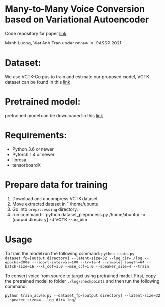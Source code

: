 # Many-to-Many Voice Conversion based on Variational Autoencoder

Code repository for paper [link](link)

Manh Luong, Viet Anh Tran under review in ICASSP 2021

# Dataset:

We use VCTK-Corpus to train and estimate our proposed model, VCTK dataset can be found in this [link](https://datashare.is.ed.ac.uk/handle/10283/3443)

# Pretrained model:

pretrained model can be downloaded in this [link](https://drive.google.com/file/d/1ScmvAWGk9mDTvkrp7pnRCd_YCS3JuDMU/view?usp=sharing)

# Requirements:

- Python 3.6 or newer
- Pytorch 1.4 or newer
- librosa
- tensorboardX

# Prepare data for training

1. Download and uncompress VCTK dataset.
2. Move extracted dataset in ``/home/ubuntu.
3. Go into ``preprocessing`` directory.
4. run command: ``python dataset_preprocess.py /home/ubuntu/ -o [output directory] -d VCTK --no_trim

# Usage

To train the model run the following command:
``python train.py --dataset_fp=[output directory] --latent-size=32 --log_dir=./log --epochs=2000 --report-interval=100 --lr=1e-4 --samples_length=64 --batch-size=16 --kl_cof=1.0 --mse_cof=1.0 --speaker_size=4 --train``

To convert voice from source to target using pretrained model. First, copy the pretrained model to folder ``./log/checkpoints`` and then run the following command:

``python train_acvae.py --dataset_fp=[output directory] --latent-size=32 --speaker_size=4 --log_dir=.log/``
